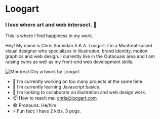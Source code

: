 # Loogart
### I love where art and web intersect. 👋
This is where I find happiness in my work.

Hey! My name is Chris Soueidan A.K.A. Loogart. I'm  a Montreal-raised visual designer who specializes in illustration, brand identity, motion graphics and web design. I currently live in the Outaouais area and I am raising twins as well as my front-end web development skills.

![Montreal City artwork by Loogart](https://loogart.com/img/loogart-montreal-mashup.jpg)


- 🔭 I’m currently working on too many projects at the same time.
- 🌱 I’m currently learning Javascript basics.
- 👯 I’m looking to collaborate on illustration and web design work.
- 📫 How to reach me: chris@loogart.com
- 😄 Pronouns: He/him
- ⚡ Fun fact: I have 2 kids, 3 pugs.
